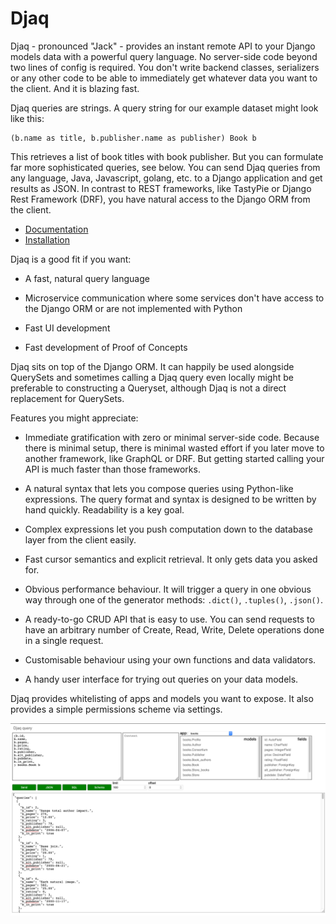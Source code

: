 # Djaq

Djaq - pronounced "Jack" - provides an instant remote API to your
Django models data with a powerful query language. No server-side code
beyond two lines of config is required. You don't write backend
classes, serializers or any other code to be able to immediately get
whatever data you want to the client. And it is blazing fast.

Djaq queries are strings. A query string for our example dataset might
look like this:

```shell
(b.name as title, b.publisher.name as publisher) Book b
```

This retrieves a list of book titles with book publisher. But you can
formulate far more sophisticated queries, see below. You can send Djaq
queries from any language, Java, Javascript, golang, etc. to a Django
application and get results as JSON. In contrast to REST frameworks,
like TastyPie or Django Rest Framework (DRF), you have natural access
to the Django ORM from the client.

* [Documentation](https://djaq.readthedocs.io)
* [Installation](https://djaq.readthedocs.io/en/latest/installation.html)

Djaq is a good fit if you want:

* A fast, natural query language 

* Microservice communication where some services don't have access to
  the Django ORM or are not implemented with Python

* Fast UI development

* Fast development of Proof of Concepts

Djaq sits on top of the Django ORM. It can happily be used alongside
QuerySets and sometimes calling a Djaq query even locally might be
preferable to constructing a Queryset, although Djaq is not a
direct replacement for QuerySets.

Features you might appreciate:

* Immediate gratification with zero or minimal server-side
  code. Because there is minimal setup, there is minimal wasted effort
  if you later move to another framework, like GraphQL or DRF. But
  getting started calling your API is much faster than those
  frameworks.

* A natural syntax that lets you compose queries using Python-like
  expressions. The query format and syntax is designed to be written by
  hand quickly. Readability is a key goal.

* Complex expressions let you push computation down to the database
  layer from the client easily.

* Fast cursor semantics and explicit retrieval. It only gets data you
  asked for.

* Obvious performance behaviour. It will trigger a query in one
  obvious way through one of the generator methods: `.dict()`,
  `.tuples()`, `.json()`.

* A ready-to-go CRUD API that is easy to use. You can send requests to
  have an arbitrary number of Create, Read, Write, Delete operations
  done in a single request.

* Customisable behaviour using your own functions and data validators.

* A handy user interface for trying out queries on your data models.

Djaq provides whitelisting of apps and models you want to expose. It
also provides a simple permissions scheme via settings.

![Djaq UI](bookshop/screenshots/djaq_ui.png?raw=true "")
